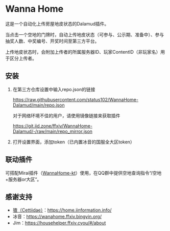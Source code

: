 # Wanna Home

这是一个自动化上传房屋地皮状态的Dalamud插件。

当点击一个空地的门牌时，自动上传地皮状态（可参与、公示期、准备中）、参与抽奖人数、中奖编号、开奖时间至第三方平台。

上传地皮状态时，会附加上传者的所属服务器ID、玩家ContentID（非玩家名）用于区分上传者。

## 安装

1. 在第三方仓库设置中输入repo.json的链接

    https://raw.githubusercontent.com/status102/WannaHome-Dalamud/main/repo.json

    对于网络环境不佳的用户，请使用镜像链接来获取插件

    https://git.iid.zone/ffxiv/WannaHome-Dalamud/-/raw/main/repo_mirror.json

2. 打开设置界面，添加token（已内置冰音的国服全大区token）

## 联动插件

可搭配Mirai插件（[WannaHome-kt](https://github.com/status102/WannaHome-kt)）使用，在QQ群中提供空地查询指令“/空地+服务器or大区”。

## 感谢支持
- [猹（Cettiidae）](https://github.com/Cettiidae/Cettiidae)：https://home.iinformation.info/
- 冰音：https://wanahome.ffxiv.bingyin.org/
- Jim：https://househelper.ffxiv.cyou/#/about